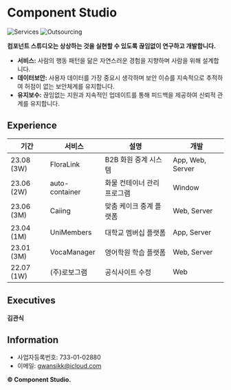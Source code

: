 # Component Studio

![Services](https://img.shields.io/badge/Services-01-brightgreen)
![Outsourcing](https://img.shields.io/badge/Outsourcing-05-blueviolet)

**컴포넌트 스튜디오는 상상하는 것을 실현할 수 있도록 끊임없이 연구하고 개발합니다.**

- **서비스:** 사람의 행동 패턴을 닮은 자연스러운 경험을 지향하며 사람을 위해 설계합니다.  
- **데이터보안:** 사용자 데이터를 가장 중요시 생각하며 보안 이슈를 지속적으로 추적하여 허점이 없는 보안체계를 유지합니다.  
- **유지보수:** 끊임없는 지원과 지속적인 업데이트를 통해 피드백을 제공하여 신뢰적 관계를 유지합니다.  

## Experience

| 기간 | 서비스 | 설명 | 개발 |
|-----|------|-----|-----|
| 23.08 (3W) | FloraLink | B2B 화원 중계 시스템 | App, Web, Server |
| 23.06 (2W) | auto-container | 화물 컨테이너 관리 프로그램 | Window |
| 23.06 (3M) | Caiing | 맞춤 케이크 중계 플랫폼 | Web, Server |
| 23.04 (1M) | UniMembers | 대학교 멤버십 플랫폼 | App, Server |
| 23.01 (3M) | VocaManager | 영어학원 학습 플랫폼| Web, Server |
| 22.07 (1W) | (주)로보그램 | 공식사이트 수정 | Web |


## Executives
**김관식**

## Information
* 사업자등록번호: 733-01-02880
* 이메일: gwansikk@icloud.com
  

**© Component Studio.**
